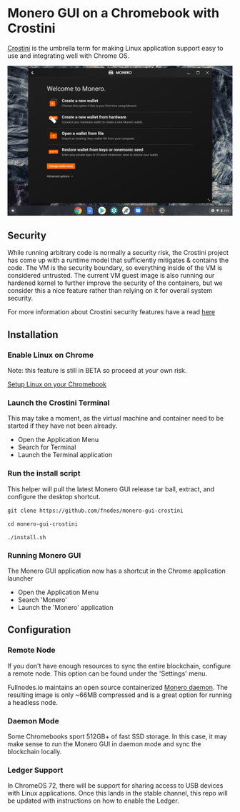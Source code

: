 # Monero GUI on a Chromebook with Crostini
[Crostini](https://chromium.googlesource.com/chromiumos/docs/+/master/containers_and_vms.md#Crostini) is the umbrella term for making Linux application support easy to use and integrating well with Chrome OS.

![Image of Monero GUI on ChromeOS](screenshot.png)

## Security
While running arbitrary code is normally a security risk, the Crostini project has come up with a runtime model that sufficiently mitigates & contains the code. The VM is the security boundary, so everything inside of the VM is considered untrusted. The current VM guest image is also running our hardened kernel to further improve the security of the containers, but we consider this a nice feature rather than relying on it for overall system security.

For more information about Crostini security features have a read [here](https://chromium.googlesource.com/chromiumos/docs/+/master/containers_and_vms.md)

## Installation

### Enable Linux on Chrome
Note: this feature is still in BETA so proceed at your own risk.

[Setup Linux on your Chromebook](https://support.google.com/chromebook/answer/9145439?hl=en)

### Launch the Crostini Terminal
This may take a moment, as the virtual machine and container need to be started if they have not been already.

  * Open the Application Menu
  * Search for Terminal
  * Launch the Terminal application

### Run the install script
This helper will pull the latest Monero GUI release tar ball, extract, and configure the desktop shortcut.

```
git clone https://github.com/fnodes/monero-gui-crostini
```

```
cd monero-gui-crostini
```

```
./install.sh
```


### Running Monero GUI
The Monero GUI application now has a shortcut in the Chrome application launcher

  * Open the Application Menu
  * Search 'Monero'
  * Launch the 'Monero' application

## Configuration

### Remote Node
If you don't have enough resources to sync the entire blockchain, configure a remote node. This option can be found under the 'Settings' menu.

Fullnodes.io maintains an open source containerized [Monero daemon](https://github.com/fnodes/monero). The resulting image is only ~66MB compressed and is a great option for running a headless node.

### Daemon Mode
Some Chromebooks sport 512GB+ of fast SSD storage. In this case, it may make sense to run the Monero GUI in daemon mode and sync the blockchain locally.

### Ledger Support
In ChromeOS 72, there will be support for sharing access to USB devices with Linux applications. Once this lands in the stable channel, this repo will be updated with instructions on how to enable the Ledger.


